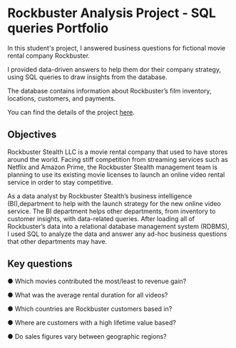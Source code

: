 # Rockbuster Analysis Project - SQL queries Portfolio
In this student's project, I answered business questions for fictional movie rental company Rockbuster.

I provided data-driven answers to help them dor their company strategy, using SQL queries to draw insights from the database.

The database contains information about Rockbuster’s film inventory, locations, customers, and payments.

You can find the details of the project [here](https://images.careerfoundry.com/public/courses/data-immersion/A3/A3_Data_Project_Brief%20.pdf).

## Objectives
Rockbuster Stealth LLC is a movie rental company that used to have stores around the world. Facing stiff competition from streaming services such as Netflix and Amazon Prime, the Rockbuster Stealth management team is planning to use its existing movie licenses to launch an online video rental service in order to stay competitive.

As a data analyst by Rockbuster Stealth’s business intelligence (BI),department to help with the launch strategy for the new online video service. The BI department helps other departments, from inventory to customer insights, with data-related queries. After loading all of Rockbuster’s data into a relational database management system (RDBMS), I used SQL to analyze the data and answer any ad-hoc business questions that other departments may have.

## Key questions

● Which movies contributed the most/least to revenue gain?

● What was the average rental duration for all videos?

● Which countries are Rockbuster customers based in?

● Where are customers with a high lifetime value based?

● Do sales figures vary between geographic regions?
